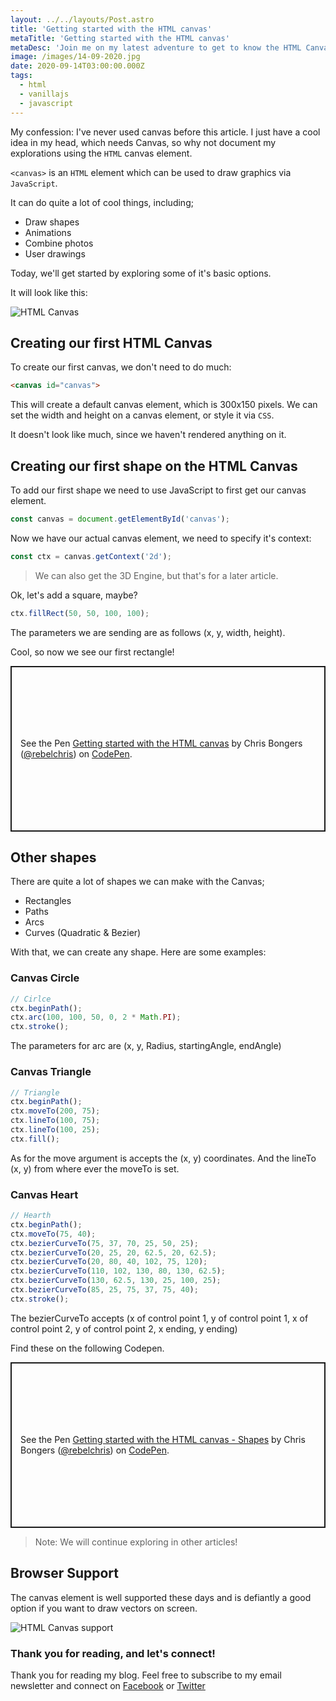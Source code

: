 ```yaml
---
layout: ../../layouts/Post.astro
title: 'Getting started with the HTML canvas'
metaTitle: 'Getting started with the HTML canvas'
metaDesc: 'Join me on my latest adventure to get to know the HTML Canvas'
image: /images/14-09-2020.jpg
date: 2020-09-14T03:00:00.000Z
tags:
  - html
  - vanillajs
  - javascript
---
```

My confession: I've never used canvas before this article.
I just have a cool idea in my head, which needs Canvas, so why not document my explorations using the `HTML` canvas element.

`<canvas>` is an `HTML` element which can be used to draw graphics via `JavaScript`. 

It can do quite a lot of cool things, including;

- Draw shapes
- Animations
- Combine photos
- User drawings

Today, we'll get started by exploring some of it's basic options.

It will look like this:

![HTML Canvas](https://cdn.hashnode.com/res/hashnode/image/upload/v1599917728951/VFbTJSiR_.png)

## Creating our first HTML Canvas

To create our first canvas, we don't need to do much:

```html
<canvas id="canvas">
```

This will create a default canvas element, which is 300x150 pixels. We can set the width and height on a canvas element, or style it via `CSS`.

It doesn't look like much, since we haven't rendered anything on it.

## Creating our first shape on the HTML Canvas

To add our first shape we need to use JavaScript to first get our canvas element.

```js
const canvas = document.getElementById('canvas');
```

Now we have our actual canvas element, we need to specify it's context:

```js
const ctx = canvas.getContext('2d');
```

> We can also get the 3D Engine, but that's for a later article.

Ok, let's add a square, maybe?

```js
ctx.fillRect(50, 50, 100, 100);
```

The parameters we are sending are as follows (x, y, width, height).

Cool, so now we see our first rectangle!

<p class="codepen" data-height="265" data-theme-id="dark" data-default-tab="js,result" data-user="rebelchris" data-slug-hash="RwayBVW" style="height: 265px; box-sizing: border-box; display: flex; align-items: center; justify-content: center; border: 2px solid; margin: 1em 0; padding: 1em;" data-pen-title="Getting started with the HTML canvas">
  <span>See the Pen <a href="https://codepen.io/rebelchris/pen/RwayBVW">
  Getting started with the HTML canvas</a> by Chris Bongers (<a href="https://codepen.io/rebelchris">@rebelchris</a>)
  on <a href="https://codepen.io">CodePen</a>.</span>
</p>
<script async src="https://static.codepen.io/assets/embed/ei.js"></script>

## Other shapes

There are quite a lot of shapes we can make with the Canvas;

- Rectangles
- Paths
- Arcs
- Curves (Quadratic & Bezier)

With that, we can create any shape. Here are some examples:

### Canvas Circle

```js
// Cirlce
ctx.beginPath();
ctx.arc(100, 100, 50, 0, 2 * Math.PI);
ctx.stroke();
```

The parameters for arc are (x, y, Radius, startingAngle, endAngle)

### Canvas Triangle

```js
// Triangle
ctx.beginPath();
ctx.moveTo(200, 75);
ctx.lineTo(100, 75);
ctx.lineTo(100, 25);
ctx.fill();
```

As for the move argument is accepts the (x, y) coordinates.
And the lineTo (x, y) from where ever the moveTo is set.

### Canvas Heart

```js
// Hearth
ctx.beginPath();
ctx.moveTo(75, 40);
ctx.bezierCurveTo(75, 37, 70, 25, 50, 25);
ctx.bezierCurveTo(20, 25, 20, 62.5, 20, 62.5);
ctx.bezierCurveTo(20, 80, 40, 102, 75, 120);
ctx.bezierCurveTo(110, 102, 130, 80, 130, 62.5);
ctx.bezierCurveTo(130, 62.5, 130, 25, 100, 25);
ctx.bezierCurveTo(85, 25, 75, 37, 75, 40);
ctx.stroke();
```

The bezierCurveTo accepts (x of control point 1, y of control point 1, x of control point 2, y of control point 2, x ending, y ending)

Find these on the following Codepen.

<p class="codepen" data-height="265" data-theme-id="dark" data-default-tab="js,result" data-user="rebelchris" data-slug-hash="RwaJVbM" style="height: 265px; box-sizing: border-box; display: flex; align-items: center; justify-content: center; border: 2px solid; margin: 1em 0; padding: 1em;" data-pen-title="Getting started with the HTML canvas - Shapes">
  <span>See the Pen <a href="https://codepen.io/rebelchris/pen/RwaJVbM">
  Getting started with the HTML canvas - Shapes</a> by Chris Bongers (<a href="https://codepen.io/rebelchris">@rebelchris</a>)
  on <a href="https://codepen.io">CodePen</a>.</span>
</p>
<script async src="https://static.codepen.io/assets/embed/ei.js"></script>

> Note: We will continue exploring in other articles! 

## Browser Support

The canvas element is well supported these days and is defiantly a good option if you want to draw vectors on screen.

![HTML Canvas support](https://caniuse.bitsofco.de/static/v1/mdn-html__elements__canvas-1599916182087.png)

### Thank you for reading, and let's connect!

Thank you for reading my blog. Feel free to subscribe to my email newsletter and connect on [Facebook](https://www.facebook.com/DailyDevTipsBlog) or [Twitter](https://twitter.com/DailyDevTips1)
